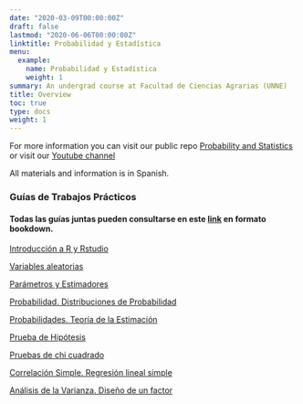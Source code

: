 ```yaml
---
date: "2020-03-09T00:00:00Z"
draft: false
lastmod: "2020-06-06T00:00:00Z"
linktitle: Probabilidad y Estadística
menu:
  example:
    name: Probabilidad y Estadística
    weight: 1
summary: An undergrad course at Facultad de Ciencias Agrarias (UNNE)
title: Overview
toc: true
type: docs
weight: 1
---
```

  
For more information you can visit our public repo [Probability and Statistics](https://github.com/industrial-prob-stats) or visit our [Youtube channel](https://www.youtube.com/channel/UCZp-9gLD4Qohn1wNv5jfoNw?view_as=subscriber)

All materials and information is in Spanish.


### Guías de Trabajos Prácticos

#### Todas las guías juntas pueden consultarse en este [link](https://prob-stats.netlify.app/) en formato bookdown.
  
[Introducción a R y Rstudio](https://github.com/industrial-prob-stats/material/blob/master/guia1.pdf)

[Variables aleatorias](https://github.com/industrial-prob-stats/material/blob/master/guia02-variables-aleatorias.pdf)

[Parámetros y Estimadores](https://github.com/industrial-prob-stats/material/blob/master/guia3-parametros-estimadores.pdf)

[Probabilidad. Distribuciones de Probabilidad](https://github.com/industrial-prob-stats/material/blob/master/guia4-final.pdf)

[Probabilidades. Teoría de la Estimación](https://github.com/industrial-prob-stats/material/blob/master/guia5.pdf)

[Prueba de Hipótesis](https://github.com/industrial-prob-stats/material/blob/master/guia-6.pdf)

[Pruebas de chi cuadrado](https://github.com/industrial-prob-stats/material/blob/master/guia7.pdf)

[Correlación Simple. Regresión lineal simple](https://github.com/industrial-prob-stats/material/blob/master/guia8.pdf)

[Análisis de la Varianza. Diseño de un factor](https://github.com/industrial-prob-stats/material/blob/master/guia9.pdf)
  